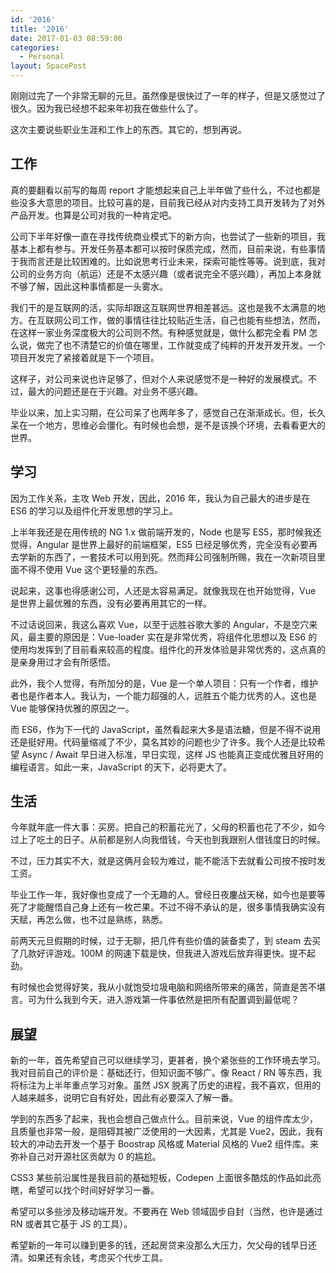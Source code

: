 ```yaml
---
id: '2016'
title: '2016'
date: 2017-01-03 08:59:00
categories:
  - Personal
layout: SpacePost
---
```





刚刚过完了一个非常无聊的元旦。虽然像是很快过了一年的样子，但是又感觉过了很久。因为我已经想不起来年初我在做些什么了。

这次主要说些职业生涯和工作上的东西。其它的，想到再说。

<!--more-->

## 工作

真的要翻看以前写的每周 report 才能想起来自己上半年做了些什么，不过也都是些没多大意思的项目。比较可喜的是，目前我已经从对内支持工具开发转为了对外产品开发。也算是公司对我的一种肯定吧。

公司下半年好像一直在寻找传统商业模式下的新方向，也尝试了一些新的项目，我基本上都有参与。开发任务基本都可以按时保质完成，然而，目前来说，有些事情于我而言还是比较困难的。比如说思考行业未来，探索可能性等等。说到底，我对公司的业务方向（航运）还是不太感兴趣（或者说完全不感兴趣），再加上本身就不够了解，因此这种事情都是一头雾水。

我们干的是互联网的活，实际却跟这互联网世界相差甚远。这也是我不太满意的地方。在互联网公司工作，做的事情往往比较贴近生活，自己也能有些想法，然而，在这样一家业务深度极大的公司则不然。有种感觉就是，做什么都完全看 PM 怎么说，做完了也不清楚它的价值在哪里，工作就变成了纯粹的开发开发开发。一个项目开发完了紧接着就是下一个项目。

这样子，对公司来说也许足够了，但对个人来说感觉不是一种好的发展模式。不过，最大的问题还是在于兴趣。对业务不感兴趣。

毕业以来，加上实习期，在公司呆了也两年多了，感觉自己在渐渐成长。但，长久呆在一个地方，思维必会僵化。有时候也会想，是不是该换个环境，去看看更大的世界。

## 学习

因为工作关系，主攻 Web 开发，因此，2016 年，我认为自己最大的进步是在 ES6 的学习以及组件化开发思想的学习上。

上半年我还是在用传统的 NG 1.x 做前端开发的，Node 也是写 ES5，那时候我还觉得，Angular 是世界上最好的前端框架，ES5 已经足够优秀，完全没有必要再去学新的东西了，一套技术可以用到死。然而拜公司强制所赐，我在一次新项目里面不得不使用 Vue 这个更轻量的东西。

说起来，这事也得感谢公司，人还是太容易满足。就像我现在也开始觉得，Vue 是世界上最优雅的东西，没有必要再用其它的一样。

不过话说回来，我这么喜欢 Vue，以至于远胜谷歌大爹的 Angular，不是空穴来风，最主要的原因是：Vue-loader 实在是非常优秀，将组件化思想以及 ES6 的使用均发挥到了目前看来较高的程度。组件化的开发体验是非常优秀的，这点真的是亲身用过才会有所感悟。

此外，我个人觉得，有所加分的是，Vue 是一个单人项目：只有一个作者，维护者也是作者本人。我认为，一个能力超强的人，远胜五个能力优秀的人。这也是 Vue 能够保持优雅的原因之一。

而 ES6，作为下一代的 JavaScript，虽然看起来大多是语法糖，但是不得不说用还是挺好用。代码量缩减了不少，莫名其妙的问题也少了许多。我个人还是比较希望 Async / Await 早日进入标准，早日实现，这样 JS 也能真正变成优雅且好用的编程语言。如此一来，JavaScript 的天下，必将更大了。

## 生活

今年就年底一件大事：买房。把自己的积蓄花光了，父母的积蓄也花了不少，如今过上了吃土的日子。从前都是别人向我借钱，今天也到我跟别人借钱度日的时候。

不过，压力其实不大，就是这俩月会较为难过，能不能活下去就看公司按不按时发工资。

毕业工作一年，我好像也变成了一个无趣的人。曾经日夜鏖战天梯，如今也是要等死了才能醒悟自己身上还有一枚芒果。不过不得不承认的是，很多事情我确实没有天赋，再怎么做，也不过是熟练，熟悉。

前两天元旦假期的时候，过于无聊，把几件有些价值的装备卖了，到 steam 去买了几款好评游戏。100M 的网速下载是快，但我进入游戏后放弃得更快。提不起劲。

有时候也会觉得好笑，我从小就饱受垃圾电脑和网络所带来的痛苦，简直是苦不堪言。可为什么我到今天，进入游戏第一件事依然是把所有配置调到最低呢？

## 展望

新的一年，首先希望自己可以继续学习，更甚者，换个紧张些的工作环境去学习。我对目前自己的评价是：基础还行，但知识面不够广。像 React / RN 等东西，我将标注为上半年重点学习对象。虽然 JSX 脱离了历史的进程，我不喜欢，但用的人越来越多，说明它自有好处，因此有必要深入了解一番。

学到的东西多了起来，我也会想自己做点什么。目前来说，Vue 的组件库太少，且质量也非常一般，是阻碍其被广泛使用的一大因素，尤其是 Vue2，因此，我有较大的冲动去开发一个基于 Boostrap 风格或 Material 风格的 Vue2 组件库。来弥补自己对开源社区贡献为 0 的尴尬。

CSS3 某些前沿属性是我目前的基础短板，Codepen 上面很多酷炫的作品如此亮瞎，希望可以找个时间好好学习一番。

希望可以多些涉及移动端开发。不要再在 Web 领域固步自封（当然，也许是通过 RN 或者其它基于 JS 的工具）。

希望新的一年可以赚到更多的钱，还起房贷来没那么大压力，欠父母的钱早日还清。如果还有余钱，考虑买个代步工具。
